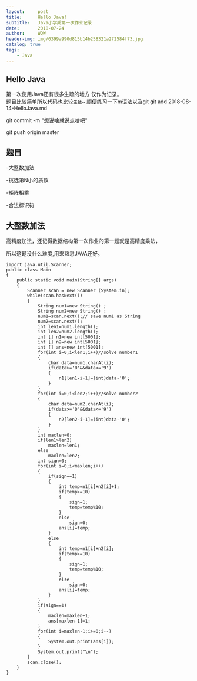 ```yaml
---
layout:     post
title:      Hello Java!
subtitle:   Java小学期第一次作业记录
date:       2018-07-24
author:     WQW  
header-img: img/0399a990d815b14b258321a272584f73.jpg
catalog: true
tags:
    - Java
---
```



## Hello Java

第一次使用Java还有很多生疏的地方 仅作为记录。	
题目比较简单所以代码也比较`生猛`~ 
顺便练习一下m语法以及git
git add 2018-08-14-HelloJava.md

git commit -m "想说啥就说点啥吧"

git push origin master


## 题目

-大整数加法

-挑选第N小的质数

-矩阵相乘

-合法标识符


## 大整数加法

高精度加法，还记得数据结构第一次作业的第一题就是高精度乘法，
	
所以这题没什么难度,用来熟悉JAVA还好。
	
	
```
import java.util.Scanner;
public class Main 
{
	public static void main(String[] args)
	{
		Scanner scan = new Scanner (System.in);
		while(scan.hasNext())
		{
			String num1=new String() ;
			String num2=new String() ;
			num1=scan.next();// save num1 as String
			num2=scan.next();
			int len1=num1.length();
			int len2=num2.length();
			int [] n1=new int[5001];
			int [] n2=new int[5001];
			int [] ans=new int[5001];
			for(int i=0;i<len1;i++)//solve number1
			{
				char data=num1.charAt(i);
				if(data>='0'&&data<='9')
				{
					n1[len1-i-1]=(int)data-'0';
				}
			}
			for(int i=0;i<len2;i++)//solve number2
			{
				char data=num2.charAt(i);
				if(data>='0'&&data<='9')
				{
					n2[len2-i-1]=(int)data-'0';
				}
			}
			int maxlen=0;
			if(len1>len2)
				maxlen=len1;
			else
				maxlen=len2;
			int sign=0;
			for(int i=0;i<maxlen;i++)
			{
				if(sign==1)
				{
					int temp=n1[i]+n2[i]+1;
					if(temp>=10)
					{
						sign=1;
						temp=temp%10;
					}
					else
						sign=0;
					ans[i]=temp;
				}
				else
				{
					int temp=n1[i]+n2[i];
					if(temp>=10)
					{
						sign=1;
						temp=temp%10;
					}
					else
						sign=0;
					ans[i]=temp;
				}
			}
			if(sign==1)
			{
				maxlen=maxlen+1;
				ans[maxlen-1]=1;
			}
			for(int i=maxlen-1;i>=0;i--)
			{
				System.out.print(ans[i]);
			}
			System.out.print("\n");
		}
		scan.close();
	}
}
```
